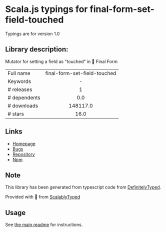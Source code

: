 
# Scala.js typings for final-form-set-field-touched

Typings are for version 1.0

## Library description:
Mutator for setting a field as "touched" in 🏁 Final Form

|                    |                 |
| ------------------ | :-------------: |
| Full name          | final-form-set-field-touched |
| Keywords           | - |
| # releases         | 1 |
| # dependents       | 0.0 |
| # downloads        | 148117.0 |
| # stars            | 16.0 |

## Links
- [Homepage](https://github.com/final-form/final-form-set-field-touched#readme)
- [Bugs](https://github.com/final-form/final-form-set-field-touched/issues)
- [Repository](https://github.com/final-form/final-form-set-field-touched)
- [Npm](https://www.npmjs.com/package/final-form-set-field-touched)
    


## Note
This library has been generated from typescript code from [DefinitelyTyped](https://definitelytyped.org).

Provided with :purple_heart: from [ScalablyTyped](https://github.com/oyvindberg/ScalablyTyped)

## Usage
See [the main readme](../../readme.md) for instructions.


